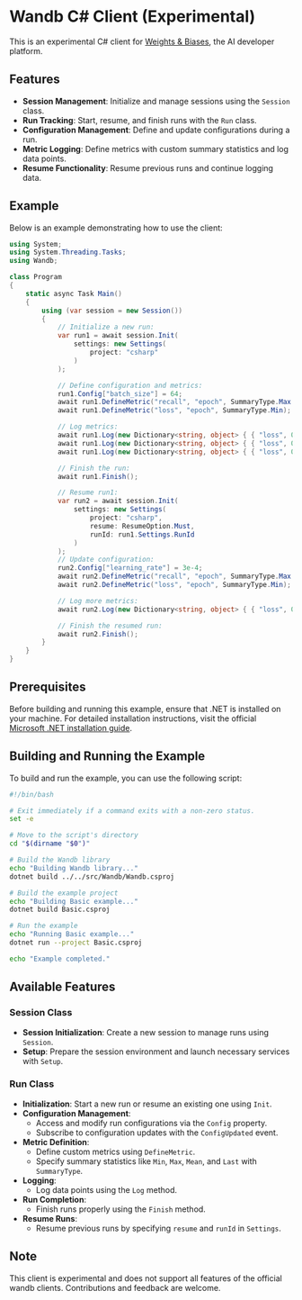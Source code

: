 # Wandb C# Client (Experimental)

This is an experimental C# client for [Weights & Biases](https://wandb.ai/), the AI developer platform.

## Features

- **Session Management**: Initialize and manage sessions using the `Session` class.
- **Run Tracking**: Start, resume, and finish runs with the `Run` class.
- **Configuration Management**: Define and update configurations during a run.
- **Metric Logging**: Define metrics with custom summary statistics and log data points.
- **Resume Functionality**: Resume previous runs and continue logging data.

## Example

Below is an example demonstrating how to use the client:

```csharp
using System;
using System.Threading.Tasks;
using Wandb;

class Program
{
    static async Task Main()
    {
        using (var session = new Session())
        {
            // Initialize a new run:
            var run1 = await session.Init(
                settings: new Settings(
                    project: "csharp"
                )
            );

            // Define configuration and metrics:
            run1.Config["batch_size"] = 64;
            await run1.DefineMetric("recall", "epoch", SummaryType.Max | SummaryType.Mean);
            await run1.DefineMetric("loss", "epoch", SummaryType.Min);

            // Log metrics:
            await run1.Log(new Dictionary<string, object> { { "loss", 0.5 }, { "recall", 0.8 }, { "epoch", 1 } });
            await run1.Log(new Dictionary<string, object> { { "loss", 0.4 }, { "recall", 0.95 }, { "epoch", 2 } });
            await run1.Log(new Dictionary<string, object> { { "loss", 0.3 }, { "recall", 0.9 }, { "epoch", 3 } });

            // Finish the run:
            await run1.Finish();

            // Resume run1:
            var run2 = await session.Init(
                settings: new Settings(
                    project: "csharp",
                    resume: ResumeOption.Must,
                    runId: run1.Settings.RunId
                )
            );
            // Update configuration:
            run2.Config["learning_rate"] = 3e-4;
            await run2.DefineMetric("recall", "epoch", SummaryType.Max | SummaryType.Mean);
            await run2.DefineMetric("loss", "epoch", SummaryType.Min);

            // Log more metrics:
            await run2.Log(new Dictionary<string, object> { { "loss", 0.1 }, { "recall", 0.99 }, { "epoch", 4 } });

            // Finish the resumed run:
            await run2.Finish();
        }
    }
}
```

## Prerequisites

Before building and running this example, ensure that .NET is installed on your machine. For detailed installation instructions, visit the official [Microsoft .NET installation guide](https://learn.microsoft.com/en-us/dotnet/core/install/).

## Building and Running the Example

To build and run the example, you can use the following script:

```bash
#!/bin/bash

# Exit immediately if a command exits with a non-zero status.
set -e

# Move to the script's directory
cd "$(dirname "$0")"

# Build the Wandb library
echo "Building Wandb library..."
dotnet build ../../src/Wandb/Wandb.csproj

# Build the example project
echo "Building Basic example..."
dotnet build Basic.csproj

# Run the example
echo "Running Basic example..."
dotnet run --project Basic.csproj

echo "Example completed."
```

## Available Features

### Session Class

- **Session Initialization**: Create a new session to manage runs using `Session`.
- **Setup**: Prepare the session environment and launch necessary services with `Setup`.

### Run Class

- **Initialization**: Start a new run or resume an existing one using `Init`.
- **Configuration Management**:
  - Access and modify run configurations via the `Config` property.
  - Subscribe to configuration updates with the `ConfigUpdated` event.
- **Metric Definition**:
  - Define custom metrics using `DefineMetric`.
  - Specify summary statistics like `Min`, `Max`, `Mean`, and `Last` with `SummaryType`.
- **Logging**:
  - Log data points using the `Log` method.
- **Run Completion**:
  - Finish runs properly using the `Finish` method.
- **Resume Runs**:
  - Resume previous runs by specifying `resume` and `runId` in `Settings`.

## Note

This client is experimental and does not support all features of the official wandb clients. Contributions and feedback are welcome.
